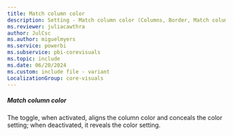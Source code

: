 ```yaml
---
title: Match column color
description: Setting - Match column color (Columns, Border, Match column color)
ms.reviewer: juliacawthra
author: JulCsc
ms.author: miguelmyers
ms.service: powerbi
ms.subservice: pbi-corevisuals
ms.topic: include
ms.date: 06/20/2024
ms.custom: include file - variant
LocalizationGroup: core-visuals
---
```

##### Match column color

The toggle, when activated, aligns the column color and conceals the color setting; when deactivated, it reveals the color setting.
